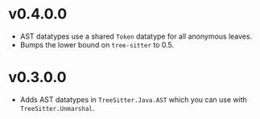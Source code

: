 # v0.4.0.0

* AST datatypes use a shared `Token` datatype for all anonymous leaves.
* Bumps the lower bound on `tree-sitter` to 0.5.

# v0.3.0.0

* Adds AST datatypes in `TreeSitter.Java.AST` which you can use with `TreeSitter.Unmarshal`.
